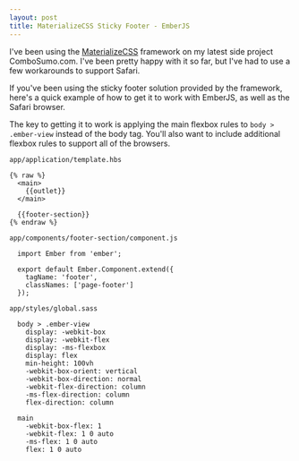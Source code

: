 ```yaml
---
layout: post
title: MaterializeCSS Sticky Footer - EmberJS
---
```

I've been using the [MaterializeCSS](http://materializecss.com/) framework on
my latest side project ComboSumo.com. I've been pretty happy with it so far,
but I've had to use a few workarounds to support Safari.

If you've been using the sticky footer solution provided by the framework,
here's a quick example of how to get it to work with EmberJS, as well as the
Safari browser.

The key to getting it to work is applying the main flexbox rules to `body >
.ember-view` instead of the body tag. You'll also want to include additional
flexbox rules to support all of the browsers.

`app/application/template.hbs`

```
{% raw %}
  <main>
    {{outlet}}
  </main>

  {{footer-section}}
{% endraw %}
```

`app/components/footer-section/component.js`

```
  import Ember from 'ember';

  export default Ember.Component.extend({
    tagName: 'footer',
    classNames: ['page-footer']
  });
```

`app/styles/global.sass`

```
  body > .ember-view
    display: -webkit-box
    display: -webkit-flex
    display: -ms-flexbox
    display: flex
    min-height: 100vh
    -webkit-box-orient: vertical
    -webkit-box-direction: normal
    -webkit-flex-direction: column
    -ms-flex-direction: column
    flex-direction: column

  main
    -webkit-box-flex: 1
    -webkit-flex: 1 0 auto
    -ms-flex: 1 0 auto
    flex: 1 0 auto
```
